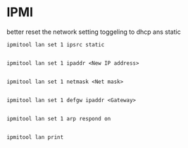 # IPMI

better reset the network setting toggeling to dhcp ans static


    ipmitool lan set 1 ipsrc static
    
    
    ipmitool lan set 1 ipaddr <New IP address>
    
    
    ipmitool lan set 1 netmask <Net mask>
    
    
    ipmitool lan set 1 defgw ipaddr <Gateway>
    
    
    ipmitool lan set 1 arp respond on
    
    
    ipmitool lan print
